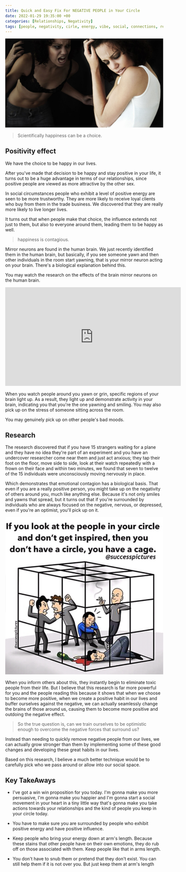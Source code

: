 ```yaml
---
title: Quick and Easy Fix For NEGATIVE PEOPLE in Your Circle
date: 2022-01-29 19:35:00 +00
categories: [Relationships, Negativity]
tags: [people, negativity, cirle, energy, vibe, social, connections, relationships]     # TAG names should always be lowercase
---
```


![networking](/assets/img/negativity.jpg)

> Scientifically happiness can be a choice.

## Positivity effect

We have the choice to be happy in our lives.

After you've made that decision to be happy and stay positive in your life, it turns out to be a huge advantage in terms of our relationships, since positive people are viewed as more attractive by the other sex.

In social circumstances people who exhibit a level of positive energy are seen to be more trustworthy. They are more likely to receive loyal clients who buy from them in the trade business. We discovered that they are really more likely to live longer lives.

It turns out that when people make that choice, the influence extends not just to them, but also to everyone around them, leading them to be happy as well.

> happiness is contagious.

Mirror neurons are found in the human brain. We just recently identified them in the human brain, but basically, if you see someone yawn and then other individuals in the room start yawning, that is your mirror neuron acting on your brain. There's a biological explanation behind this.

You may watch the research on the effects of the brain mirror neurons on the human brain.

<iframe width="560" height="315" src="https://www.youtube.com/embed/5Th0aOoX4EM" title="YouTube video player" frameborder="0" allow="accelerometer; autoplay; clipboard-write; encrypted-media; gyroscope; picture-in-picture"></iframe>

When you watch people around you yawn or grin, specific regions of your brain light up. As a result, they light up and demonstrate activity in your brain, indicating you that you're the one yawning and smiling. You may also pick up on the stress of someone sitting across the room.

You may genuinely pick up on other people's bad moods.

## Research

The research discovered that if you have 15 strangers waiting for a plane and they have no idea they're part of an experiment and you have an undercover researcher come near them and just act anxious; they tap their foot on the floor, move side to side, look at their watch repeatedly with a frown on their face and within two minutes, we found that seven to twelve of the 15 individuals were unconsciously moving nervously in place.

Which demonstrates that emotional contagion has a biological basis. That even if you are a really positive person, you might take up on the negativity of others around you, much like anything else. Because it's not only smiles and yawns that spread, but it turns out that if you're surrounded by individuals who are always focused on the negative, nervous, or depressed, even if you're an optimist, you'll pick up on it.

![bad company](/assets/img/negative-company.png)

When you inform others about this, they instantly begin to eliminate toxic people from their life. But I believe that this research is far more powerful for you and the people reading this because it shows that when we choose to become more positive, when we create a positive habit in our lives and buffer ourselves against the negative, we can actually seamlessly change the brains of those around us, causing them to become more positive and outdoing the negative effect.

> So the true question is, can we train ourselves to be optimistic enough to overcome the negative forces that surround us?

Instead than needing to quickly remove negative people from our lives, we can actually grow stronger than them by implementing some of these good changes and developing these great habits in our lives.

Based on this research, I believe a much better technique would be to carefully pick who we pass around or allow into our social space.

## Key TakeAways

- I've got a win win proposition for you today. I'm gonna make you more persuasive, I'm gonna make you happier and I'm gonna start a social movement in your heart in a tiny little way that's gonna make you take actions towards your relationships and the kind of people you keep in your circle today.

- You have to make sure you are surrounded by people who exhibit positive energy and have positive influence.

- Keep people who bring your energy down at arm's length. Because these stains that other people have on their own emotions, they do rub off on those associated with them. Keep people like that in arms length.

- You don't have to snub them or pretend that they don't exist. You can still help them if it is not over you. But just keep them at arm's length
